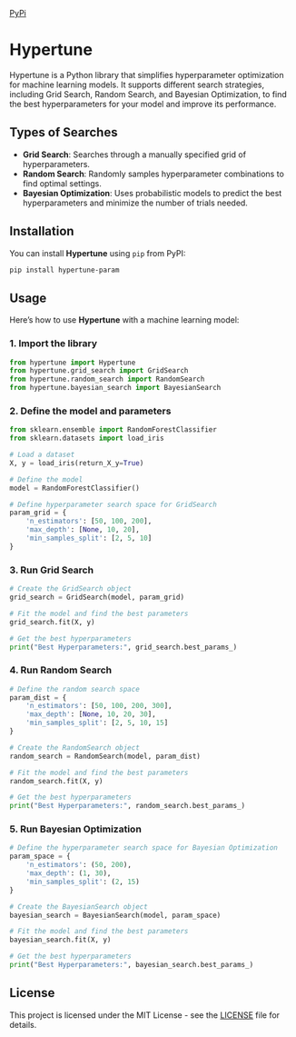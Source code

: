 [PyPi](https://pypi.org/project/hypertune-param/)

# Hypertune

Hypertune is a Python library that simplifies hyperparameter optimization for machine learning models. It supports different search strategies, including Grid Search, Random Search, and Bayesian Optimization, to find the best hyperparameters for your model and improve its performance.

## Types of Searches

- **Grid Search**: Searches through a manually specified grid of hyperparameters.
- **Random Search**: Randomly samples hyperparameter combinations to find optimal settings.
- **Bayesian Optimization**: Uses probabilistic models to predict the best hyperparameters and minimize the number of trials needed.

## Installation

You can install **Hypertune** using `pip` from PyPI:

```bash
pip install hypertune-param
```

## Usage

Here’s how to use **Hypertune** with a machine learning model:

### 1. Import the library

```python
from hypertune import Hypertune
from hypertune.grid_search import GridSearch
from hypertune.random_search import RandomSearch
from hypertune.bayesian_search import BayesianSearch
```

### 2. Define the model and parameters

```python
from sklearn.ensemble import RandomForestClassifier
from sklearn.datasets import load_iris

# Load a dataset
X, y = load_iris(return_X_y=True)

# Define the model
model = RandomForestClassifier()

# Define hyperparameter search space for GridSearch
param_grid = {
    'n_estimators': [50, 100, 200],
    'max_depth': [None, 10, 20],
    'min_samples_split': [2, 5, 10]
}
```

### 3. Run Grid Search

```python
# Create the GridSearch object
grid_search = GridSearch(model, param_grid)

# Fit the model and find the best parameters
grid_search.fit(X, y)

# Get the best hyperparameters
print("Best Hyperparameters:", grid_search.best_params_)
```

### 4. Run Random Search

```python
# Define the random search space
param_dist = {
    'n_estimators': [50, 100, 200, 300],
    'max_depth': [None, 10, 20, 30],
    'min_samples_split': [2, 5, 10, 15]
}

# Create the RandomSearch object
random_search = RandomSearch(model, param_dist)

# Fit the model and find the best parameters
random_search.fit(X, y)

# Get the best hyperparameters
print("Best Hyperparameters:", random_search.best_params_)
```

### 5. Run Bayesian Optimization

```python
# Define the hyperparameter search space for Bayesian Optimization
param_space = {
    'n_estimators': (50, 200),
    'max_depth': (1, 30),
    'min_samples_split': (2, 15)
}

# Create the BayesianSearch object
bayesian_search = BayesianSearch(model, param_space)

# Fit the model and find the best parameters
bayesian_search.fit(X, y)

# Get the best hyperparameters
print("Best Hyperparameters:", bayesian_search.best_params_)
```

## License

This project is licensed under the MIT License - see the [LICENSE](LICENSE) file for details.
